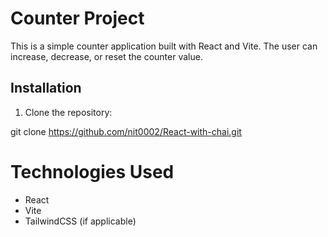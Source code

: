 # Counter Project
This is a simple counter application built with React and Vite. The user can increase, decrease, or reset the counter value.

## Installation
1. Clone the repository:

git clone https://github.com/nit0002/React-with-chai.git

# Technologies Used

- React
- Vite
- TailwindCSS (if applicable)

